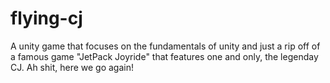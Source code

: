 # flying-cj
A unity game that focuses on the fundamentals of unity and just a rip off of a famous game "JetPack Joyride" that features one and only, the legenday CJ. Ah shit, here we go again!
